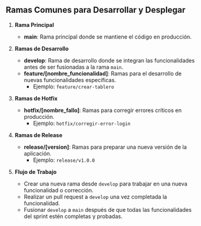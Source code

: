 ## Ramas Comunes para Desarrollar y Desplegar
1. **Rama Principal**
   - **main**: Rama principal donde se mantiene el código en producción.

2. **Ramas de Desarrollo**
   - **develop**: Rama de desarrollo donde se integran las funcionalidades antes de ser fusionadas a la rama `main`.
   - **feature/[nombre_funcionalidad]**: Ramas para el desarrollo de nuevas funcionalidades específicas.
     - Ejemplo: `feature/crear-tablero`

3. **Ramas de Hotfix**
   - **hotfix/[nombre_fallo]**: Ramas para corregir errores críticos en producción.
     - Ejemplo: `hotfix/corregir-error-login`

4. **Ramas de Release**
   - **release/[version]**: Ramas para preparar una nueva versión de la aplicación.
     - Ejemplo: `release/v1.0.0`

5. **Flujo de Trabajo**
   - Crear una nueva rama desde `develop` para trabajar en una nueva funcionalidad o corrección.
   - Realizar un pull request a `develop` una vez completada la funcionalidad.
   - Fusionar `develop` a `main` después de que todas las funcionalidades del sprint estén completas y probadas.
